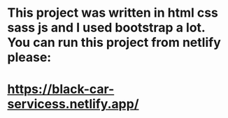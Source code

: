 # This project was written in html css sass js and I used bootstrap a lot. You can run this project from netlify please:
# https://black-car-servicess.netlify.app/
